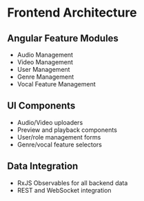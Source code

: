 # Frontend Architecture

## Angular Feature Modules
- Audio Management
- Video Management
- User Management
- Genre Management
- Vocal Feature Management

## UI Components
- Audio/Video uploaders
- Preview and playback components
- User/role management forms
- Genre/vocal feature selectors

## Data Integration
- RxJS Observables for all backend data
- REST and WebSocket integration

